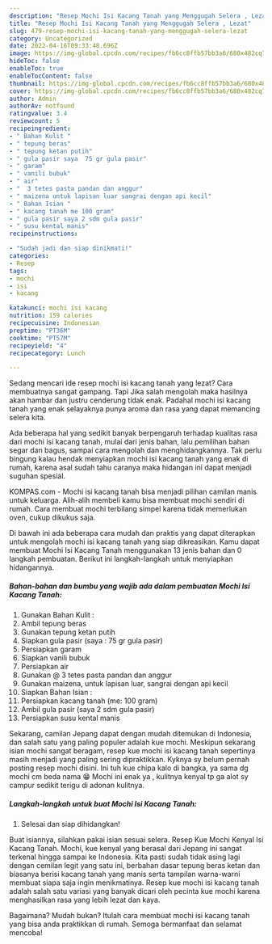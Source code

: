 ```yaml
---
description: "Resep Mochi Isi Kacang Tanah yang Menggugah Selera , Lezat"
title: "Resep Mochi Isi Kacang Tanah yang Menggugah Selera , Lezat"
slug: 479-resep-mochi-isi-kacang-tanah-yang-menggugah-selera-lezat
category: Uncategorized
date: 2022-04-16T09:33:48.696Z
image: https://img-global.cpcdn.com/recipes/fb6cc8ffb57bb3a6/680x482cq70/mochi-isi-kacang-tanah-foto-resep-utama.jpg
hideToc: false
enableToc: true
enableTocContent: false
thumbnail: https://img-global.cpcdn.com/recipes/fb6cc8ffb57bb3a6/680x482cq70/mochi-isi-kacang-tanah-foto-resep-utama.jpg
cover: https://img-global.cpcdn.com/recipes/fb6cc8ffb57bb3a6/680x482cq70/mochi-isi-kacang-tanah-foto-resep-utama.jpg
author: Admin
authorAv: notfound
ratingvalue: 3.4
reviewcount: 5
recipeingredient:
- " Bahan Kulit "
- " tepung beras"
- " tepung ketan putih"
- " gula pasir saya  75 gr gula pasir"
- " garam"
- " vanili bubuk"
- " air"
- "  3 tetes pasta pandan dan anggur"
- " maizena untuk lapisan luar sangrai dengan api kecil"
- " Bahan Isian "
- " kacang tanah me 100 gram"
- " gula pasir saya 2 sdm gula pasir"
- " susu kental manis"
recipeinstructions:

- "Sudah jadi dan siap dinikmati!"
categories:
- Resep
tags:
- mochi
- isi
- kacang

katakunci: mochi isi kacang 
nutrition: 159 calories
recipecuisine: Indonesian
preptime: "PT36M"
cooktime: "PT57M"
recipeyield: "4"
recipecategory: Lunch

---
```



Sedang mencari ide resep mochi isi kacang tanah yang lezat? Cara membuatnya sangat gampang. Tapi Jika salah mengolah maka hasilnya akan hambar dan justru cenderung tidak enak. Padahal mochi isi kacang tanah yang enak selayaknya punya aroma dan rasa yang dapat memancing selera kita.


Ada beberapa hal yang sedikit banyak berpengaruh terhadap kualitas rasa dari mochi isi kacang tanah, mulai dari jenis bahan, lalu pemilihan bahan segar dan bagus, sampai cara mengolah dan menghidangkannya. Tak perlu bingung kalau hendak menyiapkan mochi isi kacang tanah yang enak di rumah, karena asal sudah tahu caranya maka hidangan ini dapat menjadi suguhan spesial.

KOMPAS.com - Mochi isi kacang tanah bisa menjadi pilihan camilan manis untuk keluarga. Alih-alih membeli kamu bisa membuat mochi sendiri di rumah. Cara membuat mochi terbilang simpel karena tidak memerlukan oven, cukup dikukus saja.


Di bawah ini ada beberapa cara mudah dan praktis yang dapat diterapkan untuk mengolah mochi isi kacang tanah yang siap dikreasikan. Kamu dapat membuat Mochi Isi Kacang Tanah menggunakan 13 jenis bahan dan 0 langkah pembuatan. Berikut ini langkah-langkah untuk menyiapkan hidangannya.

<!--inarticleads1-->

##### Bahan-bahan dan bumbu yang wajib ada dalam pembuatan Mochi Isi Kacang Tanah:

1. Gunakan  Bahan Kulit :
1. Ambil  tepung beras
1. Gunakan  tepung ketan putih
1. Siapkan  gula pasir (saya : 75 gr gula pasir)
1. Persiapkan  garam
1. Siapkan  vanili bubuk
1. Persiapkan  air
1. Gunakan  @ 3 tetes pasta pandan dan anggur
1. Gunakan  maizena, untuk lapisan luar, sangrai dengan api kecil
1. Siapkan  Bahan Isian :
1. Persiapkan  kacang tanah (me: 100 gram)
1. Ambil  gula pasir (saya 2 sdm gula pasir)
1. Persiapkan  susu kental manis


Sekarang, camilan Jepang dapat dengan mudah ditemukan di Indonesia, dan salah satu yang paling populer adalah kue mochi. Meskipun sekarang isian mochi sangat beragam, resep kue mochi isi kacang tanah sepertinya masih menjadi yang paling sering dipraktikkan. Kyknya sy belum pernah posting resep mochi disini. Ini tuh kue chipa kalo di bangka, ya sama dg mochi cm beda nama 😁 Mochi ini enak ya , kulitnya kenyal tp ga alot sy campur sedikit terigu di adonan kulitnya. 

<!--inarticleads2-->

##### Langkah-langkah untuk buat Mochi Isi Kacang Tanah:


1. Selesai dan siap dihidangkan!

Buat isiannya, silahkan pakai isian sesuai selera. Resep Kue Mochi Kenyal Isi Kacang Tanah. Mochi, kue kenyal yang berasal dari Jepang ini sangat terkenal hingga sampai ke Indonesia. Kita pasti sudah tidak asing lagi dengan cemilan legit yang satu ini, berbahan dasar tepung beras ketan dan biasanya berisi kacang tanah yang manis serta tampilan warna-warni membuat siapa saja ingin menikmatinya. Resep kue mochi isi kacang tanah adalah salah satu variasi yang banyak dicari oleh pecinta kue mochi karena menghasilkan rasa yang lebih lezat dan kaya. 

Bagaimana? Mudah bukan? Itulah cara membuat mochi isi kacang tanah yang bisa anda praktikkan di rumah. Semoga bermanfaat dan selamat mencoba!
